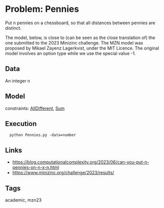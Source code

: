 # Problem: Pennies

Put n pennies on a chessboard, so that all distances between pennies are distinct.

The model, below, is close to (can be seen as the close translation of) the one submitted to the 2023 Minizinc challenge.
The MZN model was proposed by Mikael Zayenz Lagerkvist, under the MIT Licence.
The original model involves an option type while we use the special value -1.

## Data
  An integer n

## Model
  constraints: [AllDifferent](https://pycsp.org/documentation/constraints/AllDifferent), [Sum](https://pycsp.org/documentation/constraints/Sum)

## Execution
```
  python Pennies.py -data=number
```

## Links
  - https://blog.computationalcomplexity.org/2023/06/can-you-put-n-pennies-on-n-x-n.html
  - https://www.minizinc.org/challenge/2023/results/

## Tags
  academic, mzn23
